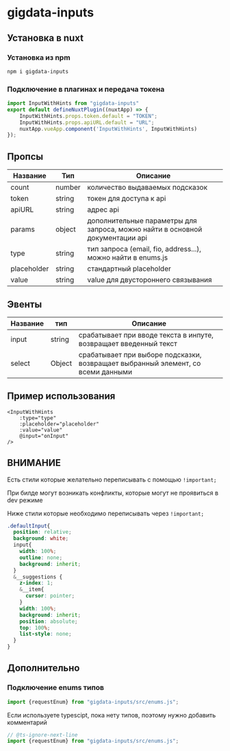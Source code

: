 # gigdata-inputs

## Установка в nuxt 

### Установка из npm

```bash
npm i gigdata-inputs
```

### Подключение в плагинах и передача токена

```js
import InputWithHints from "gigdata-inputs"
export default defineNuxtPlugin((nuxtApp) => {
    InputWithHints.props.token.default = "TOKEN";
    InputWithHints.props.apiURL.default = "URL";
    nuxtApp.vueApp.component('InputWithHints', InputWithHints)
});
```

## Пропсы


| Название    | Тип    | Описание                                                                      |
|-------------|--------|-------------------------------------------------------------------------------|
| count       | number | количество выдаваемых подсказок                                               |
| token       | string | токен для доступа к api                                                       |
| apiURL      | string | адрес api                                                                     |
| params      | object | дополнительные параметры для запроса, можно найти в основной документации api |
| type        | string | тип запроса (email, fio, address...), можно найти в enums.js                  |
| placeholder | string | стандартный placeholder                                                       |
| value       | string | value для двустороннего связывания                                            |


## Эвенты

| Название | тип    | Описание                                                                         |
|----------|--------|----------------------------------------------------------------------------------|
| input    | string | срабатывает при вводе текста в инпуте, возвращает введенный текст                |
| select   | Object | срабатывает при выборе подсказки, возвращает выбранный элемент, со всеми данными |


## Пример использования 

```vue
<InputWithHints
    :type="type"
    :placeholder="placeholder"
    :value="value"
    @input="onInput"
/>
```

## ВНИМАНИЕ
Есть стили которые желательно переписывать с помощью `!important;`

При билде могут возникать конфликты, которые могут не проявиться в dev режиме

Ниже стили которые необходимо переписывать через `!important;`

```scss
.defaultInput{
  position: relative;
  background: white;
  input{
    width: 100%;
    outline: none;
    background: inherit;
  }
  &__suggestions {
    z-index: 1;
    &__item{
      cursor: pointer;
    }
    width: 100%;
    background: inherit;
    position: absolute;
    top: 100%;
    list-style: none;
  }
}
```

## Дополнительно

### Подключение enums типов

```js
import {requestEnum} from "gigdata-inputs/src/enums.js";
```
Если используете typescipt, пока нету типов, поэтому нужно добавить комментарий
```ts
// @ts-ignore-next-line
import {requestEnum} from "gigdata-inputs/src/enums.js";
```